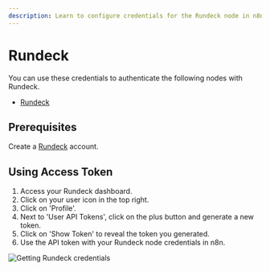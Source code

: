 ```yaml
---
description: Learn to configure credentials for the Rundeck node in n8n
---
```


# Rundeck

You can use these credentials to authenticate the following nodes with Rundeck.
- [Rundeck](../../nodes-library/nodes/Rundeck/README.md)

## Prerequisites

Create a [Rundeck](https://www.rundeck.com/) account.

## Using Access Token

1. Access your Rundeck dashboard.
2. Click on your user icon in the top right.
3. Click on 'Profile'.
4. Next to 'User API Tokens', click on the plus button and generate a new token.
5. Click on 'Show Token' to reveal the token you generated.
5. Use the API token with your Rundeck node credentials in n8n.

![Getting Rundeck credentials](./using-access-token.gif)
